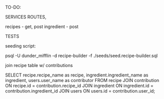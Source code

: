 TO-DO:

SERVICES
ROUTES, 

recipes - get, post
ingredient - post 

TESTS

seeding script:

psql -U dunder_mifflin -d recipe-builder -f ./seeds/seed.recipe-builder.sql

join recipe table w/ contributions 

SELECT 
recipe.recipe_name as recipe,
ingredient.ingredient_name as ingredient,
users.user_name as contributor
FROM recipe JOIN contribution ON recipe.id = contribution.recipe_id
JOIN ingredient ON ingredient.id = contribution.ingredient_id
JOIN users ON users.id = contribution.user_id;